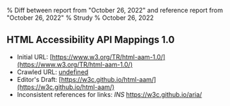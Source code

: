 % Diff between report from "October 26, 2022" and reference report from "October 26, 2022"
% Strudy
% October 26, 2022

## HTML Accessibility API Mappings 1.0

- Initial URL: [https://www.w3.org/TR/html-aam-1.0/](https://www.w3.org/TR/html-aam-1.0/)
- Crawled URL: [undefined](undefined)
- Editor's Draft: [https://w3c.github.io/html-aam/](https://w3c.github.io/html-aam/)
- Inconsistent references for links: *INS* https://w3c.github.io/aria/



